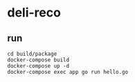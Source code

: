 # deli-reco

## run
```
cd build/package
docker-compose build
docker-compose up -d
docker-compose exec app go run hello.go
```
